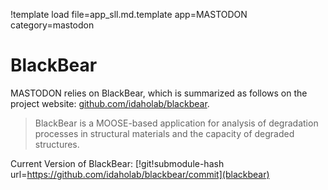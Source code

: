 !template load file=app_sll.md.template app=MASTODON category=mastodon

# BlackBear

MASTODON relies on BlackBear, which is summarized as follows on the project website:
[github.com/idaholab/blackbear](https://github.com/idaholab/blackbear).

> BlackBear is a MOOSE-based application for analysis of degradation processes in structural
> materials and the capacity of degraded structures.

Current Version of BlackBear: [!git!submodule-hash url=https://github.com/idaholab/blackbear/commit](blackbear)
